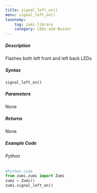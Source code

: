 ```yaml
---
title: signal_left_on()
menu: signal_left_on()
taxonomy:
    tag: zumi-library
    category: LEDs-and-Buzzer
---
```


##### Description
Flashes both left front and left back LEDs

##### Syntax
```signal_left_on()```<br />

##### Parameters
None

##### Returns
None

##### Example Code
###### Python
```python
#Python code
from zumi.zumi import Zumi 
zumi = Zumi()
zumi.signal_left_on()
```